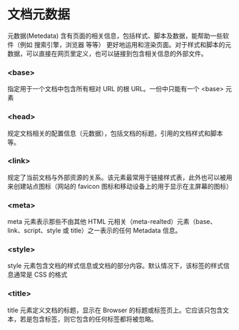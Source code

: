 # 文档元数据

元数据(Metedata) 含有页面的相关信息，包括样式、脚本及数据，能帮助一些软件（例如 搜索引擎，浏览器 等等）
更好地运用和渲染页面。对于样式和脚本的元数据，可以直接在网页里定义，也可以链接到包含相关信息的外部文件。


### &lt;base&gt;
指定用于一个文档中包含所有相对 URL 的根 URL。一份中只能有一个 &lt;base&gt; 元素

### &lt;head&gt;
规定文档相关的配置信息（元数据），包括文档的标题，引用的文档样式和脚本等。

### &lt;link&gt;
规定了当前文档与外部资源的关系。该元素最常用于链接样式表，此外也可以被用来创建站点图标（网站的 favicon 图标和移动设备上的用于显示在主屏幕的图标）

### &lt;meta&gt;
meta 元素表示那些不由其他 HTML 元相关（meta-realted）元素（base、link、script、style 或 title）之一表示的任何 Metadata 信息。

### &lt;style&gt;
style 元素包含文档的样式信息或文档的部分内容。默认情况下，该标签的样式信息通常是 CSS 的格式

### &lt;title&gt;
title 元素定义文档的标题，显示在 Browser 的标题或标签页上。它应该只包含文本，若是包含标签，则它包含的任何标签都将被忽略。